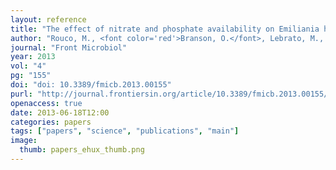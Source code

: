 ```yaml
---
layout: reference
title: "The effect of nitrate and phosphate availability on Emiliania huxleyi (NZEH) physiology under different CO<sub>2</sub> scenarios."
author: "Rouco, M., <font color='red'>Branson, O.</font>, Lebrato, M., Iglesias-Rodriguez, M. D."
journal: "Front Microbiol"
year: 2013
vol: "4"
pg: "155"
doi: "doi: 10.3389/fmicb.2013.00155"
purl: "http://journal.frontiersin.org/article/10.3389/fmicb.2013.00155/full"
openaccess: true
date: 2013-06-18T12:00
categories: papers
tags: ["papers", "science", "publications", "main"]
image:
  thumb: papers_ehux_thumb.png
---
```

